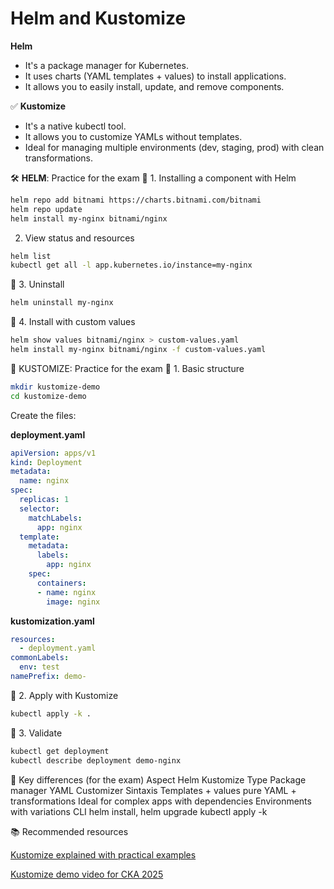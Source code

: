 # Helm and Kustomize

**Helm**
- It's a package manager for Kubernetes.
- It uses charts (YAML templates + values) to install applications.
- It allows you to easily install, update, and remove components.

✅ **Kustomize**
- It's a native kubectl tool.
- It allows you to customize YAMLs without templates.
- Ideal for managing multiple environments (dev, staging, prod) with clean transformations.

🛠️ **HELM**: Practice for the exam
🔹 1. Installing a component with Helm

```bash
helm repo add bitnami https://charts.bitnami.com/bitnami
helm repo update
helm install my-nginx bitnami/nginx
```

2. View status and resources

```bash
helm list
kubectl get all -l app.kubernetes.io/instance=my-nginx
```

🔹 3. Uninstall

```bash
helm uninstall my-nginx
```

🔹 4. Install with custom values

```bash
helm show values bitnami/nginx > custom-values.yaml
helm install my-nginx bitnami/nginx -f custom-values.yaml
```

🧩 KUSTOMIZE: Practice for the exam
🔹 1. Basic structure
```bash
mkdir kustomize-demo
cd kustomize-demo
```

Create the files:

**deployment.yaml**
```yaml
apiVersion: apps/v1
kind: Deployment
metadata:
  name: nginx
spec:
  replicas: 1
  selector:
    matchLabels:
      app: nginx
  template:
    metadata:
      labels:
        app: nginx
    spec:
      containers:
      - name: nginx
        image: nginx
```

**kustomization.yaml**
```yaml
resources:
  - deployment.yaml
commonLabels:
  env: test
namePrefix: demo-
```

🔹 2. Apply with Kustomize
```bash
kubectl apply -k .
```

🔹 3. Validate
```bash
kubectl get deployment
kubectl describe deployment demo-nginx
```

🧠 Key differences (for the exam)
Aspect	    Helm	                                Kustomize
Type	    Package manager	                        YAML Customizer
Sintaxis	Templates + values	                    pure YAML  + transformations
Ideal for complex apps with dependencies	        Environments with variations
CLI	helm install, helm upgrade	                    kubectl apply -k

📚 Recommended resources

[Kustomize explained with practical examples](https://notes.kodekloud.com/docs/CKA-Certification-Course-Certified-Kubernetes-Administrator/2025-Updates-Kustomize-Basics/kustomization)

[Kustomize demo video for CKA 2025](https://www.youtube.com/watch?v=AKr5tc4nN2w)



